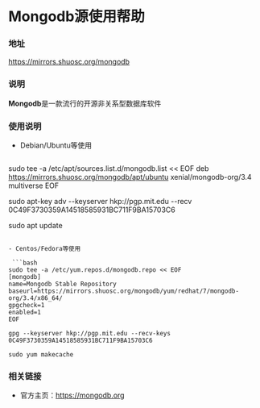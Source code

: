 # Mongodb源使用帮助

### 地址

https://mirrors.shuosc.org/mongodb

### 说明

**Mongodb**是一款流行的开源非关系型数据库软件

### 使用说明

- Debian/Ubuntu等使用

  ```bash
sudo tee -a /etc/apt/sources.list.d/mongodb.list << EOF
deb https://mirrors.shuosc.org/mongodb/apt/ubuntu xenial/mongodb-org/3.4 multiverse
EOF

sudo apt-key adv --keyserver hkp://pgp.mit.edu --recv 0C49F3730359A14518585931BC711F9BA15703C6

sudo apt update
  ```

- Centos/Fedora等使用

   ```bash
sudo tee -a /etc/yum.repos.d/mongodb.repo << EOF
[mongodb]
name=Mongodb Stable Repository
baseurl=https://mirrors.shuosc.org/mongodb/yum/redhat/7/mongodb-org/3.4/x86_64/
gpgcheck=1
enabled=1
EOF

gpg --keyserver hkp://pgp.mit.edu --recv-keys 0C49F3730359A14518585931BC711F9BA15703C6

sudo yum makecache
   ```

### 相关链接

- 官方主页：https://mongodb.org